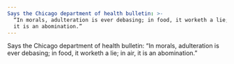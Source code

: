 ```yaml
---
Says the Chicago department of health bulletin: >-
  “In morals, adulteration is ever debasing; in food, it worketh a lie; in air,
  it is an abomination.”
---
```


Says the Chicago department of health bulletin: “In morals, adulteration is ever debasing; in food, it worketh a lie; in air, it is an abomination.”